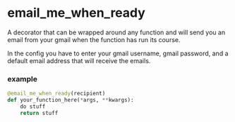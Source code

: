 # email_me_when_ready

A decorator that can be wrapped around any function and will send you an email from your gmail when the function has run its course. 

In the config you have to enter your gmail username, gmail password, and a default email address that will receive the emails.

### example
```python
@email_me_when_ready(recipient)
def your_function_here(*args, **kwargs):
    do stuff
    return stuff
